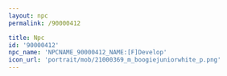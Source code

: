 ```yaml
---
layout: npc
permalink: /90000412

title: Npc
id: '90000412'
npc_name: 'NPCNAME_90000412_NAME:[F]Develop'
icon_url: 'portrait/mob/21000369_m_boogiejuniorwhite_p.png'
---
```

